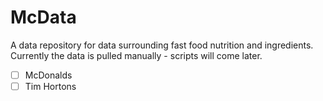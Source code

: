# McData

A data repository for data surrounding fast food nutrition and ingredients. Currently the data is pulled manually - 
scripts will come later. 


 - [ ] McDonalds
 - [ ] Tim Hortons
